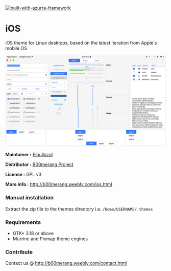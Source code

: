 [![built-with-azurra-framework](https://github.com/Elbullazul/Azurra_framework/raw/assets/azurra_framework_smaller.png)](https://github.com/Elbullazul/Azurra_framework)

# iOS

iOS theme for Linux desktops, based on the latest iteration from Apple's mobile OS

![ios-11](https://github.com/B00merang-Project/gallery/raw/master/iOS%2012%20(3).png)

**Maintainer :** [Elbullazul](https://github.com/Elbullazul)

**Distributor :** [B00merang Project](https://github.com/B00merang-Project)

**License :** GPL v3

**More info :** http://b00merang.weebly.com/ios.html

### Manual installation

Extract the zip file to the themes directory i.e. `/home/USERNAME/.themes`

### Requirements

- GTK+ 3.18 or above
- Murrine and Pixmap theme engines

### Contribute

Contact us @ http://b00merang.weebly.com/contact.html
